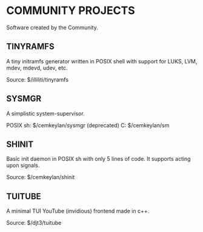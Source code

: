 # COMMUNITY PROJECTS

Software created by the Community.

## TINYRAMFS

A tiny initramfs generator written in POSIX shell with support for LUKS, LVM,
mdev, mdevd, udev, etc.

Source: $/illiliti/tinyramfs

## SYSMGR

A simplistic system-supervisor.

POSIX sh: $/cemkeylan/sysmgr (deprecated)
C:        $/cemkeylan/sm

## SHINIT

Basic init daemon in POSIX sh with only 5 lines of code. It supports acting upon
signals.

Source: $/cemkeylan/shinit

## TUITUBE

A minimal TUI YouTube (invidious) frontend made in c++.

Source: $/djt3/tuitube
